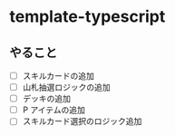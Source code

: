 # template-typescript

## やること

- [ ] スキルカードの追加
- [ ] 山札抽選ロジックの追加
- [ ] デッキの追加
- [ ] P アイテムの追加
- [ ] スキルカード選択のロジック追加
